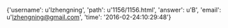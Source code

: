 {'username': u'lzhengning', 'path': u'1156/1156.html', 'answer': u'B', 'email': u'lzhengning@gmail.com', 'time': '2016-02-24:10:29:48'}